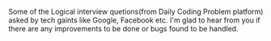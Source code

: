 Some of the Logical interview quetions(from Daily Coding Problem platform) asked by tech gaints like Google, Facebook etc.
I'm glad to hear from you if there are any improvements to be done or bugs found to be handled.
